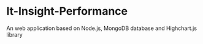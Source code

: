 It-Insight-Performance
======================

An web application based on Node.js, MongoDB database and Highchart.js library
